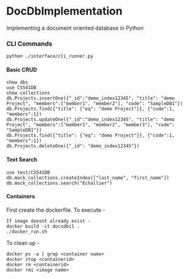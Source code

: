 # DocDbImplementation
Implementing a document oriented database in Python


### CLI Commands
`python ./interface/cli_runner.py`
#### Basic CRUD
```
show dbs
use CS541DB
show collections
db.Projects.insertOne({"_id":"demo_index12345", "title": "demo Project", "members":["member1", "member2"], "code": "SampleDB1"})
db.Projects.find({"title": {"eq": "demo Project"}}, {"code":1, "members":1})
db.Projects.updateOne({"_id":"demo_index12345", "title": "demo Project", "members":["member1", "member2", "member3"], "code": "SampleDB1"})
db.Projects.find({"title": {"eq": "demo Project"}}, {"code":1, "members":1})
db.Projects.deleteOne({"_id": "demo_index12345"})
```
#### Text Search
```
use test/CS541DB
db.mock_collections.createIndex(["last_name", "first_name"])
db.mock_collections.search("Echallier")
```

#### Containers
First create the dockerfile.
To execute - 
```
If image doesnt already exist -
docker build -it docsdbi1 .
./docker_run.sh
```


To clean up - 
```
docker ps -a | grep <container name>
docker stop <containerid>
docker rm <containerid>
docker rmi <image name>
```